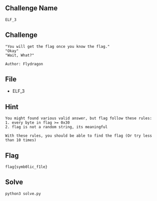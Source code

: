 ## Challenge Name
```
ELF_3
```
## Challenge
```
"You will get the flag once you know the flag." 
"Okay"  
"Wait, What?"   

Author: Flydragon
```
## File
- ELF_3

## Hint
```
You might found various valid answer, but flag follow these rules:  
1. every byte in flag >= 0x30
2. flag is not a random string, its meaningful

With these rules, you should be able to find the flag (Or try less than 10 times)
```

## Flag
```
flag{symb0lic_f1le}
```
## Solve
```
python3 solve.py
```

